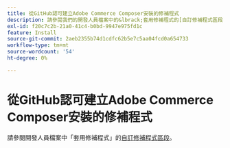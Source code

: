 ```yaml
---
title: 從GitHub認可建立Adobe Commerce Composer安裝的修補程式
description: 請參閱我們的開發人員檔案中的&lbrack;套用修補程式的[自訂修補程式區段](https://experienceleague.adobe.com/zh-hant/docs/commerce-operations/upgrade-guide/patches/overview#custom-patches)。
exl-id: f20c7c2b-21a0-41c4-b0bd-9947e975fd1c
feature: Install
source-git-commit: 2aeb2355b74d1cdfc62b5e7c5aa04fcd0a654733
workflow-type: tm+mt
source-wordcount: '54'
ht-degree: 0%

---
```


# 從GitHub認可建立Adobe Commerce Composer安裝的修補程式

請參閱開發人員檔案中「套用修補程式」的[自訂修補程式區段](https://experienceleague.adobe.com/zh-hant/docs/commerce-operations/upgrade-guide/patches/overview#custom-patches)。
